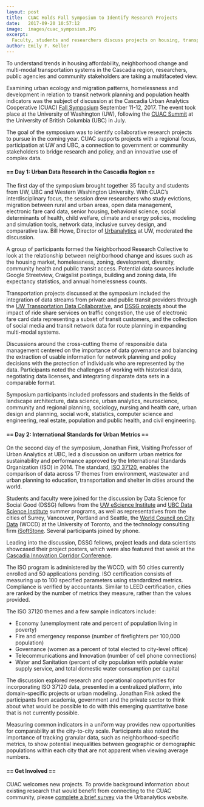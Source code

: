 ```yaml
---
layout: post
title:  CUAC Holds Fall Symposium to Identify Research Projects
date:   2017-09-20 10:57:12
image:  images/cuac_symposium.JPG
excerpt:
  Faculty, students and researchers discuss projects on housing, transportation and neighborhood change at the CUAC Fall Symposium.
author: Emily F. Keller
---
```


To understand trends in housing affordability, neighborhood change and multi-modal transportation systems in the Cascadia region, researchers, public agencies and community stakeholders are taking a multifaceted view. 

Examining urban ecology and migration patterns, homelessness and development in relation to transit network planning and population health indicators was the subject of discussion at the Cascadia Urban Analytics Cooperative (CUAC) [Fall Symposium](http://cascadiadata.org/news/2017/09/01/fall-symposium-information.html) September 11-12, 2017. The event took place at the University of Washington (UW), following the [CUAC Summit](http://cascadiadata.org/news/2017/07/30/cuac-summit.html) at the University of British Columbia (UBC) in July. 

The goal of the symposium was to identify collaborative research projects to pursue in the coming year. CUAC supports projects with a regional focus, participation at UW and UBC, a connection to government or community stakeholders to bridge research and policy, and an innovative use of complex data. 

#### == Day 1: Urban Data Research in the Cascadia Region ==

The first day of the symposium brought together 35 faculty and students from UW, UBC and Western Washington University. With CUAC’s interdisciplinary focus, the session drew researchers who study evictions, migration between rural and urban areas, open data management, electronic fare card data, senior housing, behavioral science, social determinants of health, child welfare, climate and energy policies, modeling and simulation tools, network data, inclusive survey design, and comparative law. Bill Howe, Director of [Urbanalytics](http://urbanalytics.uw.edu/) at UW, moderated the discussion.

A group of participants formed the Neighborhood Research Collective to look at the relationship between neighborhood change and issues such as the housing market, homelessness, zoning, development, diversity, community health and public transit access. Potential data sources include Google Streetview, Craigslist postings, building and zoning data, life expectancy statistics, and annual homelessness counts.

Transportation projects discussed at the symposium included the integration of data streams from private and public transit providers through the [UW Transportation Data Collaborative](https://www.uwtdc.org/), and [DSSG projects](https://news.microsoft.com/features/students-create-something-really-incredible-broader-aim-help-two-cross-border-cities-thrive-together/) about the impact of ride share services on traffic congestion, the use of electronic fare card data representing a subset of transit customers, and the collection of social media and transit network data for route planning in expanding multi-modal systems.

Discussions around the cross-cutting theme of responsible data management centered on the importance of data governance and balancing the extraction of usable information for network planning and policy decisions with the protection of individuals who are represented by the data. Participants noted the challenges of working with historical data, negotiating data licenses, and integrating disparate data sets in a comparable format.

Symposium participants included professors and students in the fields of landscape architecture, data science, urban analytics, neuroscience, community and regional planning, sociology, nursing and health care, urban design and planning, social work, statistics, computer science and engineering, real estate, population and public health, and civil engineering. 

#### == Day 2: International Standards for Urban Metrics ==

On the second day of the symposium, Jonathan Fink, Visiting Professor of Urban Analytics at UBC, led a discussion on uniform urban metrics for sustainability and performance approved by the International Standards Organization (ISO) in 2014. The standard, [ISO 37120](https://www.iso.org/standard/62436.html), enables the comparison of data across 17 themes from environment, wastewater and urban planning to education, transportation and shelter in cities around the world.

Students and faculty were joined for the discussion by Data Science for Social Good (DSSG) fellows from the [UW eScience Institute](http://www.escience.washington.edu) and [UBC Data Science Institute](https://dsi.ubc.ca/) summer programs, as well as representatives from the cities of Surrey, Vancouver, Portland and Seattle, the [World Council on City Data](http://www.dataforcities.org/) (WCCD) at the University of Toronto, and the technology consulting firm [iSoftStone](http://isoftstoneinc.com/). Several participants joined by phone.

Leading into the discussion, DSSG fellows, project leads and data scientists showcased their project posters, which were also featured that week at the [Cascadia Innovation Corridor Conference](https://www.seattlechamber.com/home/events/events-detail/2017/09/12/default-calendar/cascadia-innovation-corridor-conference).

The ISO program is administered by the WCCD, with 50 cities currently enrolled and 50 applications pending. ISO certification consists of measuring up to 100 specified parameters using standardized metrics. Compliance is verified by accountants. Similar to LEED certification, cities are ranked by the number of metrics they measure, rather than the values provided.

The ISO 37120 themes and a few sample indicators include:
* Economy (unemployment rate and percent of population living in poverty)
* Fire and emergency response (number of firefighters per 100,000 population)
* Governance (women as a percent of total elected to city-level office)
* Telecommunications and Innovation (number of cell phone connections)
* Water and Sanitation (percent of city population with potable water supply service, and total domestic water consumption per capita)

The discussion explored research and operational opportunities for incorporating ISO 37120 data, presented in a centralized platform, into domain-specific projects or urban modeling. Jonathan Fink asked the participants from academia, government and the private sector to think about what would be possible to do with this emerging quantitative base that is not currently possible. 

Measuring common indicators in a uniform way provides new opportunities for comparability at the city-to-city scale. Participants also noted the importance of tracking granular data, such as neighborhood-specific metrics, to show potential inequalities between geographic or demographic populations within each city that are not apparent when viewing average numbers. 

#### == Get Involved ==

CUAC welcomes new projects. To provide background information about existing research that would benefit from connecting to the CUAC community, please [complete a brief survey](http://urbanalytics.uw.edu/#about) via the Urbanalytics website. 



